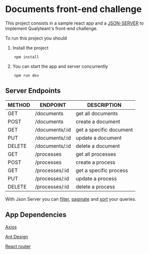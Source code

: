 # Documents front-end challenge

This project consists in a sample react app and a [JSON-SERVER][1] to implement Qualyteam's front-end challenge.

To run this project you should
1. Install the project

```
    npm install
```

2. You can start the app and server concurrently

```
    npm run dev
```

## Server Endpoints

|  METHOD | ENDPOINT  | DESCRIPTION  |
| ------------ | ------------ | ------------ |
| GET  |  /documents | get all documents  |
|  POST | /documents  |  create a document |
| GET  |  /documents/:id | get a specific document  |
|  PUT |  /documents/:id |  update a document |
|  DELETE |  /documents/:id | delete a document  |
| GET  |  /processes | get all processes  |
|  POST | /processes  |  create a process |
| GET  |  /processes/:id | get a specific process  |
|  PUT |  /processes/:id |  update a process |
|  DELETE |  /processes/:id | delete a process  |


With Json Server you can [filter][2], [paginate][3] and [sort][4] your queries.

## App Dependencies

[Axios][5]

[Ant Design][6]

[React router][7]

[1]: https://github.com/typicode/json-server "json-server"
[2]: https://github.com/typicode/json-server#filter "json-server filter"
[3]: https://github.com/typicode/json-server#paginate "json-server paginate"
[4]: https://github.com/typicode/json-server#sort "json-server sort"
[5]: https://github.com/axios/axios "axios"
[6]: https://ant.design/components/overview/ "ant design"
[7]: https://reactrouter.com/home "react router"
